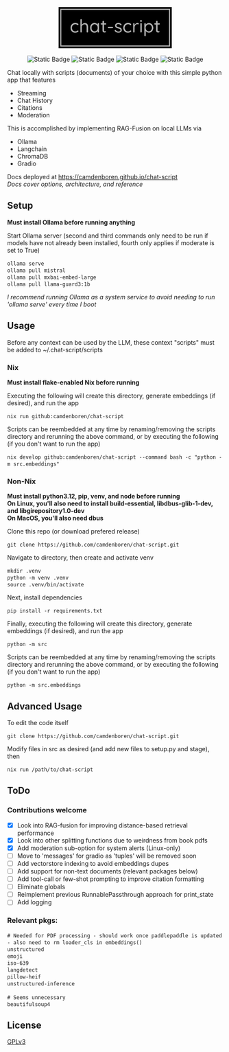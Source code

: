 <div align="center">
<img src='docs/img/chat-script.png' height=96px>

![Static Badge](https://img.shields.io/badge/Version-1.0-blue)
![Static Badge](https://img.shields.io/badge/Platforms-Linux,_macOS-green)
![Static Badge](https://img.shields.io/badge/Coverage-92%25-green)
![Static Badge](https://img.shields.io/badge/Powered_by_Nix-grey?logo=nixOS&logoColor=white)

</div>

Chat locally with scripts (documents) of your choice with this simple python app that features

- Streaming
- Chat History
- Citations
- Moderation

This is accomplished by implementing RAG-Fusion on local LLMs via

- Ollama
- Langchain
- ChromaDB
- Gradio

Docs deployed at https://camdenboren.github.io/chat-script<br>
<i>Docs cover options, architecture, and reference</i>

## Setup

<b>Must install Ollama before running anything</b>

Start Ollama server (second and third commands only need to be run if models have not already been installed, fourth only applies if moderate is set to True)

    ollama serve
    ollama pull mistral
    ollama pull mxbai-embed-large
    ollama pull llama-guard3:1b

<i>I recommend running Ollama as a system service to avoid needing to run 'ollama serve' every time I boot</i>

## Usage

Before any context can be used by the LLM, these context "scripts" must be added to ~/.chat-script/scripts

### Nix

<b>Must install flake-enabled Nix before running</b>

Executing the following will create this directory, generate embeddings (if desired), and run the app

    nix run github:camdenboren/chat-script

Scripts can be reembedded at any time by renaming/removing the scripts directory and rerunning the above command, or by executing the following (if you don't want to run the app)

    nix develop github:camdenboren/chat-script --command bash -c "python -m src.embeddings"

### Non-Nix

<b>Must install python3.12, pip, venv, and node before running\
On Linux, you'll also need to install build-essential, libdbus-glib-1-dev, and libgirepository1.0-dev\
On MacOS, you'll also need dbus</b>

Clone this repo (or download prefered release)

    git clone https://github.com/camdenboren/chat-script.git

Navigate to directory, then create and activate venv

    mkdir .venv
    python -m venv .venv
    source .venv/bin/activate

Next, install dependencies

    pip install -r requirements.txt

Finally, executing the following will create this directory, generate embeddings (if desired), and run the app

    python -m src

Scripts can be reembedded at any time by renaming/removing the scripts directory and rerunning the above command, or by executing the following (if you don't want to run the app)

    python -m src.embeddings

## Advanced Usage

To edit the code itself

    git clone https://github.com/camdenboren/chat-script.git

Modify files in src as desired (and add new files to setup.py and stage), then

    nix run /path/to/chat-script

## ToDo

### Contributions welcome

- [x] Look into RAG-fusion for improving distance-based retrieval performance
- [x] Look into other splitting functions due to weirdness from book pdfs
- [x] Add moderation sub-option for system alerts (Linux-only)
- [ ] Move to 'messages' for gradio as 'tuples' will be removed soon
- [ ] Add vectorstore indexing to avoid embeddings dupes
- [ ] Add support for non-text documents (relevant packages below)
- [ ] Add tool-call or few-shot prompting to improve citation formatting
- [ ] Eliminate globals
- [ ] Reimplement previous RunnablePassthrough approach for print_state
- [ ] Add logging

### Relevant pkgs:

    # Needed for PDF processing - should work once paddlepaddle is updated - also need to rm loader_cls in embeddings()
    unstructured
    emoji
    iso-639
    langdetect
    pillow-heif
    unstructured-inference

    # Seems unnecessary
    beautifulsoup4

## License

[GPLv3](COPYING)
